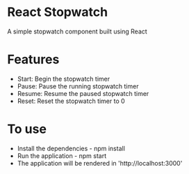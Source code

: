 # React Stopwatch

A simple stopwatch component built using React

# Features
- Start: Begin the stopwatch timer
- Pause: Pause the running stopwatch timer
- Resume: Resume the paused stopwatch timer
- Reset: Reset the stopwatch timer to 0

# To use
- Install the dependencies - npm install
- Run the application - npm start
- The application will be rendered in 'http://localhost:3000'
